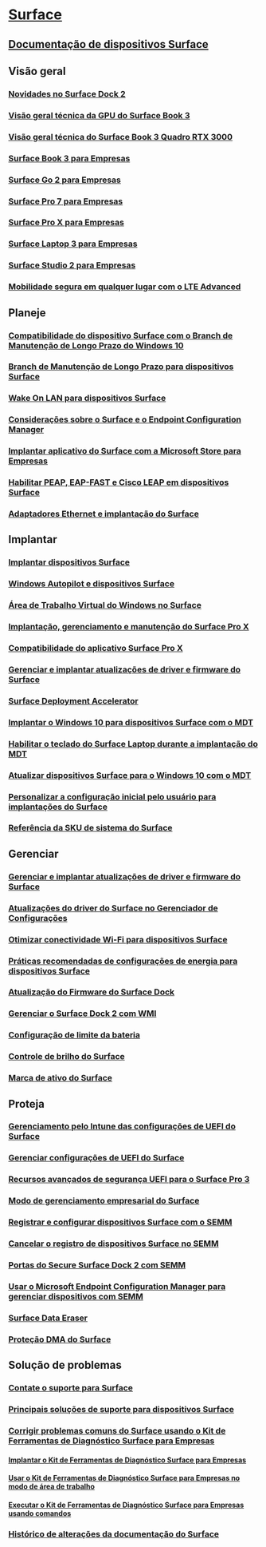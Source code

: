 # [Surface](index.yml)

## [Documentação de dispositivos Surface](get-started.yml)

## Visão geral

### [Novidades no Surface Dock 2](surface-dock-whats-new.md)
### [Visão geral técnica da GPU do Surface Book 3](surface-book-GPU-overview.md)
### [Visão geral técnica do Surface Book 3 Quadro RTX 3000](surface-book-quadro.md)
### [Surface Book 3 para Empresas](https://www.microsoft.com/surface/business/surface-book-3)
### [Surface Go 2 para Empresas](https://www.microsoft.com/surface/business/surface-go-2)
### [Surface Pro 7 para Empresas](https://www.microsoft.com/surface/business/surface-pro-7)
### [Surface Pro X para Empresas](https://www.microsoft.com/surface/business/surface-pro-x)
### [Surface Laptop 3 para Empresas](https://www.microsoft.com/surface/business/surface-laptop-3)
### [Surface Studio 2 para Empresas](https://www.microsoft.com/surface/business/surface-studio-2)

### [Mobilidade segura em qualquer lugar com o LTE Advanced](https://www.microsoft.com/surface/business/lte-laptops-and-tablets)

## Planeje

### [Compatibilidade do dispositivo Surface com o Branch de Manutenção de Longo Prazo do Windows 10](surface-device-compatibility-with-windows-10-ltsc.md)
### [Branch de Manutenção de Longo Prazo para dispositivos Surface](ltsb-for-surface.md)
### [Wake On LAN para dispositivos Surface](wake-on-lan-for-surface-devices.md)
### [Considerações sobre o Surface e o Endpoint Configuration Manager](considerations-for-surface-and-system-center-configuration-manager.md)
### [Implantar aplicativo do Surface com a Microsoft Store para Empresas](deploy-surface-app-with-windows-store-for-business.md)
### [Habilitar PEAP, EAP-FAST e Cisco LEAP em dispositivos Surface](enable-peap-eap-fast-and-cisco-leap-on-surface-devices.md)
### [Adaptadores Ethernet e implantação do Surface](ethernet-adapters-and-surface-device-deployment.md)

## Implantar

### [Implantar dispositivos Surface](deploy.md)
### [Windows Autopilot e dispositivos Surface](windows-autopilot-and-surface-devices.md)
### [Área de Trabalho Virtual do Windows no Surface](windows-virtual-desktop-surface.md)
### [Implantação, gerenciamento e manutenção do Surface Pro X](surface-pro-arm-app-management.md)
### [Compatibilidade do aplicativo Surface Pro X](surface-pro-arm-app-performance.md)
### [Gerenciar e implantar atualizações de driver e firmware do Surface](manage-surface-driver-and-firmware-updates.md)
### [Surface Deployment Accelerator](microsoft-surface-deployment-accelerator.md)
### [Implantar o Windows 10 para dispositivos Surface com o MDT](deploy-windows-10-to-surface-devices-with-mdt.md)
### [Habilitar o teclado do Surface Laptop durante a implantação do MDT](enable-surface-keyboard-for-windows-pe-deployment.md)
### [Atualizar dispositivos Surface para o Windows 10 com o MDT](upgrade-surface-devices-to-windows-10-with-mdt.md)
### [Personalizar a configuração inicial pelo usuário para implantações do Surface](customize-the-oobe-for-surface-deployments.md)
### [Referência da SKU de sistema do Surface](surface-system-sku-reference.md)

## Gerenciar

### [Gerenciar e implantar atualizações de driver e firmware do Surface](manage-surface-driver-and-firmware-updates.md)
### [Atualizações do driver do Surface no Gerenciador de Configurações](manage-surface-driver-updates-configuration-manager.md)
### [Otimizar conectividade Wi-Fi para dispositivos Surface](surface-wireless-connect.md)
### [Práticas recomendadas de configurações de energia para dispositivos Surface](maintain-optimal-power-settings-on-Surface-devices.md)
### [Atualização do Firmware do Surface Dock](surface-dock-firmware-update.md)
### [Gerenciar o Surface Dock 2 com WMI](surface-dock2-wmi.md)
### [Configuração de limite da bateria](battery-limit.md)
### [Controle de brilho do Surface](microsoft-surface-brightness-control.md)
### [Marca de ativo do Surface](assettag.md)

## Proteja

### [Gerenciamento pelo Intune das configurações de UEFI do Surface](surface-manage-dfci-guide.md)
### [Gerenciar configurações de UEFI do Surface](manage-surface-uefi-settings.md)
### [Recursos avançados de segurança UEFI para o Surface Pro 3](advanced-uefi-security-features-for-surface-pro-3.md)
### [Modo de gerenciamento empresarial do Surface](surface-enterprise-management-mode.md)
### [Registrar e configurar dispositivos Surface com o SEMM](enroll-and-configure-surface-devices-with-semm.md)
### [Cancelar o registro de dispositivos Surface no SEMM](unenroll-surface-devices-from-semm.md)
### [Portas do Secure Surface Dock 2 com SEMM](secure-surface-dock-ports-semm.md)
### [Usar o Microsoft Endpoint Configuration Manager para gerenciar dispositivos com SEMM](use-system-center-configuration-manager-to-manage-devices-with-semm.md)
### [Surface Data Eraser](microsoft-surface-data-eraser.md)
### [Proteção DMA do Surface](dma-protect.md)

## Solução de problemas
### [Contate o suporte para Surface](contact-surface-support.md)
### [Principais soluções de suporte para dispositivos Surface](support-solutions-surface.md)
### [Corrigir problemas comuns do Surface usando o Kit de Ferramentas de Diagnóstico Surface para Empresas](surface-diagnostic-toolkit-for-business-intro.md)
#### [Implantar o Kit de Ferramentas de Diagnóstico Surface para Empresas](surface-diagnostic-toolkit-business.md)
#### [Usar o Kit de Ferramentas de Diagnóstico Surface para Empresas no modo de área de trabalho](surface-diagnostic-toolkit-desktop-mode.md)
#### [Executar o Kit de Ferramentas de Diagnóstico Surface para Empresas usando comandos](surface-diagnostic-toolkit-command-line.md)

### [Histórico de alterações da documentação do Surface](change-history-for-surface.md)
